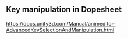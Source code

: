 ## Key manipulation in Dopesheet


https://docs.unity3d.com/Manual/animeditor-AdvancedKeySelectionAndManipulation.html


